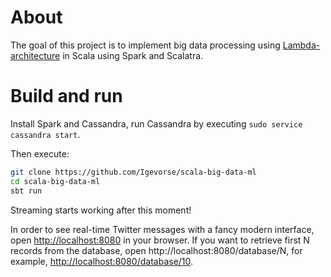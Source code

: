 # About

The goal of this project is to implement big data processing using [Lambda-architecture](https://en.wikipedia.org/wiki/Lambda_architecture) in Scala using Spark and Scalatra.


# Build and run

Install Spark and Cassandra, run Cassandra by executing `sudo service cassandra start`.

Then execute: 
```bash
git clone https://github.com/Igevorse/scala-big-data-ml
cd scala-big-data-ml
sbt run
```

Streaming starts working after this moment!

In order to see real-time Twitter messages with a fancy modern interface, open [http://localhost:8080](http://localhost:8080) in your browser. 
If you want to retrieve first N records from the database, open http://localhost:8080/database/N, for example, [http://localhost:8080/database/10](http://localhost:8080/database/10).
